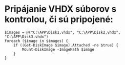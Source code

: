 # Pripájanie VHDX súborov s kontrolou, či sú pripojené:
```pwsh
$images = @("C:\APP\Disk1.vhdx", "C:\APP\Disk2.vhdx", "C:\APP\Disk3.vhdx")
foreach ($image in $images) {
    if ((Get-DiskImage $image).Attached -ne $true) {
        Mount-DiskImage -ImagePath $image
    }
}
```